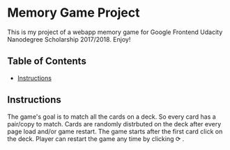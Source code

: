 # Memory Game Project
This is my project of a webapp memory game for Google Frontend Udacity Nanodegree Scholarship 2017/2018. Enjoy!

## Table of Contents
* [Instructions](#instructions)

## Instructions

The game's goal is to match all the cards on a deck. So every card has a pair/copy to match.
Cards are randomly distrbuted on the deck after every page load and/or game restart.
The game starts after the first card click on the deck.
Player can restart the game any time by clicking &#10227; .
